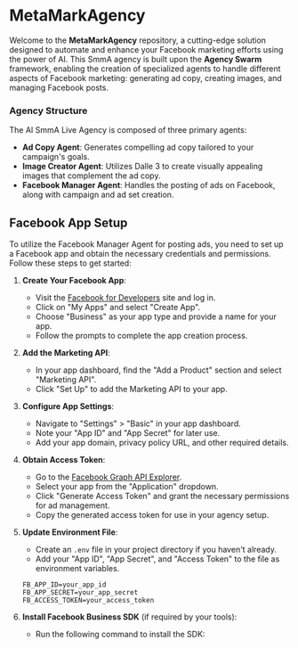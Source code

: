 # MetaMarkAgency

Welcome to the **MetaMarkAgency** repository, a cutting-edge solution designed to automate and enhance your Facebook marketing efforts using the power of AI. This SmmA agency is built upon the **Agency Swarm** framework, enabling the creation of specialized agents to handle different aspects of Facebook marketing: generating ad copy, creating images, and managing Facebook posts.

### Agency Structure

The AI SmmA Live Agency is composed of three primary agents:

- **Ad Copy Agent**: Generates compelling ad copy tailored to your campaign's goals.
- **Image Creator Agent**: Utilizes Dalle 3 to create visually appealing images that complement the ad copy.
- **Facebook Manager Agent**: Handles the posting of ads on Facebook, along with campaign and ad set creation.

## Facebook App Setup

To utilize the Facebook Manager Agent for posting ads, you need to set up a Facebook app and obtain the necessary credentials and permissions. Follow these steps to get started:

1. **Create Your Facebook App**:
   - Visit the [Facebook for Developers](https://developers.facebook.com/) site and log in.
   - Click on "My Apps" and select "Create App".
   - Choose "Business" as your app type and provide a name for your app.
   - Follow the prompts to complete the app creation process.

2. **Add the Marketing API**:
   - In your app dashboard, find the "Add a Product" section and select "Marketing API".
   - Click "Set Up" to add the Marketing API to your app.

3. **Configure App Settings**:
   - Navigate to "Settings" > "Basic" in your app dashboard.
   - Note your "App ID" and "App Secret" for later use.
   - Add your app domain, privacy policy URL, and other required details.

4. **Obtain Access Token**:
   - Go to the [Facebook Graph API Explorer](https://developers.facebook.com/tools/explorer/).
   - Select your app from the "Application" dropdown.
   - Click "Generate Access Token" and grant the necessary permissions for ad management.
   - Copy the generated access token for use in your agency setup.

5. **Update Environment File**:
   - Create an `.env` file in your project directory if you haven't already.
   - Add your "App ID", "App Secret", and "Access Token" to the file as environment variables.

    ```env
    FB_APP_ID=your_app_id
    FB_APP_SECRET=your_app_secret
    FB_ACCESS_TOKEN=your_access_token
    ```

6. **Install Facebook Business SDK** (if required by your tools):
   - Run the following command to install the SDK:

   